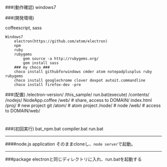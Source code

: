 ###(動作確認)
windows7

###(開発環境)

coffeescript, sass

	Windows7
		electron(https://github.com/atom/electron)
		npm
		ruby
		rubygems
			gem source -a http://rubygems.org/
			gem install sass
		### my choco ###
		choco install githubforwindows cmder atom notepadplusplus ruby rubygems
		choco install googlechrome clover dexpot autoit.commandline
		choco install firefox-dev -pre

###(配置)
	/electron-version/
	/this_sample/
		run.bat(execute)
		/contents/
			/nodejs/
				NodeApp.coffee
			/web/ # share, access to DOMAIN/
				index.html
			/proj/ # new project git
				/atom/ # atom project
				/node/ # node
				/web/ # access to DOMAIN/web/
#

###(初回実行)
	bat_npm.bat
	compiler.bat
	run.bat


---
####node.js application
そのままcloneし、`node server`で起動。


---
###package
electronと同じディレクトリに入れ、run.batを起動する
